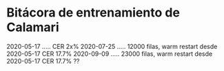 # Bitácora de entrenamiento de Calamari

2020-05-17 ..... CER 2x%
2020-07-25 ..... 12000 filas, warm restart desde 2020-05-17 CER 17.7%
2020-09-09 ..... 23000 filas, warm restart desde 2020-05-17 CER 17.7% ??

